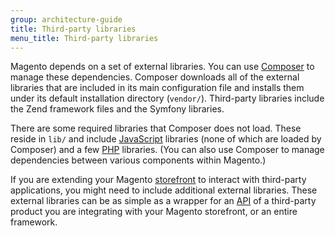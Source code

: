 ```yaml
---
group: architecture-guide
title: Third-party libraries
menu_title: Third-party libraries
---
```


Magento depends on a set of external libraries. You can use [Composer](https://glossary.magento.com/composer) to manage these dependencies. Composer downloads all of the external libraries that are included in its main configuration file and installs them under its default installation directory (`vendor/`). Third-party libraries include the Zend framework files and the Symfony libraries.

There are some required libraries that Composer does not load. These reside in `lib/` and include [JavaScript](https://glossary.magento.com/javascript) libraries (none of which are loaded by Composer) and a few [PHP](https://glossary.magento.com/php) libraries. (You can also use Composer to manage dependencies between various components within Magento.)

If you are extending your Magento [storefront](https://glossary.magento.com/storefront) to interact with third-party applications, you might need to include additional external libraries. These external libraries can be as simple as a wrapper for an [API](https://glossary.magento.com/api) of a third-party product you are integrating with your Magento storefront, or an entire framework.
